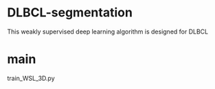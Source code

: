 # DLBCL-segmentation
This weakly supervised deep learning algorithm is designed for DLBCL

# main 
train_WSL_3D.py
